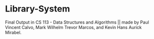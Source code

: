 # Library-System
Final Output in CS 113 - Data Structures and Algorithms || made by Paul Vincent Calvo, Mark Wilhelm Trevor Marcos, and Kevin Hans Aurick Mirabel.
